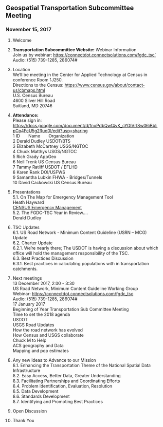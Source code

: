 
## Geospatial Transportation Subcommittee Meeting
### November 15, 2017    

1.	Welcome   

2.	**Transportation Subcommittee Website:** Webinar Information      
Join us by webinar: https://connectdot.connectsolutions.com/fgdc_tsc`   
Audio: (515) 739-1285, 286074#   

3.	Location   
We’ll  be meeting in the Center for Applied Technology at Census in conference Room 1J250.    
Directions to the Census: https://www.census.gov/about/contact-us/cbmaps.html  
U.S. Census Bureau  
4600 Silver Hill Road  
Suitland, MD 20746  

4.	**Attendance:**     
Please sign in: https://docs.google.com/document/d/1noPdbQwf4vK_cYOIVrISw06iBbIipCp4FcU5g2Ruo0I/edit?usp=sharing   
1 ID &nbsp; &nbsp; &nbsp; Name &nbsp; &nbsp; &nbsp; Organization     
2 Derald Dudley   USDOT/BTS    
3	Elizabeth McCartney		USGS/NGTOC   
4	Chuck Matthys	 USGS/NGTOC  
5	Rich Grady		AppGeo  
6	Neil Trenk		US Census Bureau  
7	Tammy Ratliff		USDOT / EFLHD  
8	Karen Rank		DOI/USFWS  
9	Samantha Lubkin		FHWA - Bridges/Tunnels  
10	David Cackowski		US Census Bureau  

5.	Presentations   
5.1.	On The Map for Emergency Management Tool   
Heath Hayward  
[CENSUS Emergency Management](https://communities.geoplatform.gov/ngda-transportation/wp-content/uploads/2019/02/tsc_pres_20171115_emergency_management.pptx)   
5.2.	The FGDC-TSC Year in Review….  
Derald Dudley  

6.	TSC Updates  
6.1.	US Road Network - Minimum Content Guideline (USRN – MCG) Update  
6.2.	Charter Update  
6.2.1.	We’re nearly there;  The USDOT is having a discussion about which office will hold the management responsibility of the TSC.  
6.3.	Best Practices Discussion  
6.3.1.	Best practices in calculating populations with in transportation catchments.  

7.	Next meetings  
13 December 2017, 2:00 - 3:30   
US Road Network, Minimum Content Guideline Working Group  
Webinar: https://connectdot.connectsolutions.com/fgdc_tsc  
Audio: (515) 739-1285, 286074#  
17 January 2017  
Beginning of Year Transportation Sub Committee Meeting  
Time to set the 2018 agenda  
USDOT  
USGS Road Updates  
How the road network has evolved  
How Census and USGS collaborate  
Chuck M to Help  
ACS geography and Data  
Mapping and pop estimates  

8.	Any new Ideas to Advance to our Mission  
8.1.	Enhancing the Transportation Theme of the National Spatial Data Infrastructure  
8.2.	Easy Access, Better Data, Greater Understanding  
8.3.	Facilitating Partnerships and Coordinating Efforts  
8.4.	Problem Identification, Evaluation, Resolution  
8.5.	Data Development  
8.6.	Standards Development  
8.7.	Identifying and Promoting Best Practices  

9.	Open Discussion  

10.	Thank You  

